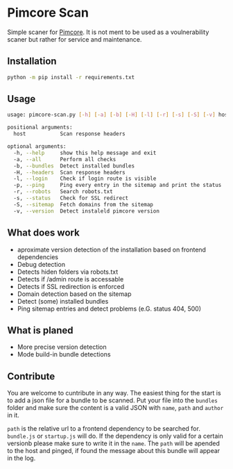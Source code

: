 # Pimcore Scan

Simple scaner for [Pimcore](https://github.com/pimcore/pimcore). It is not ment to be used as a voulnerability scaner but rather for service and maintenance.

## Installation

``` bash
python -m pip install -r requirements.txt
```

## Usage

``` bash
usage: pimcore-scan.py [-h] [-a] [-b] [-H] [-l] [-r] [-s] [-S] [-v] host

positional arguments:
  host           Scan response headers

optional arguments:
  -h, --help     show this help message and exit
  -a, --all      Perform all checks
  -b, --bundles  Detect installed bundles
  -H, --headers  Scan response headers
  -l, --login    Check if login route is visible
  -p, --ping     Ping every entry in the sitemap and print the status
  -r, --robots   Search robots.txt
  -s, --status   Check for SSL redirect
  -S, --sitemap  Fetch domains from the sitemap
  -v, --version  Detect instaleld pimcore version
```

## What does work
 - aproximate version detection of the installation based on frontend dependencies
 - Debug detection
 - Detects hiden folders via robots.txt
 - Detects if /admin route is accessable
 - Detects if SSL redirection is enforced
 - Domain detection based on the sitemap
 - Detect (some) installed bundles
 - Ping sitemap entries and detect problems (e.G. status 404, 500)

## What is planed
 - More precise version detection
 - Mode build-in bundle detections

## Contribute

You are welcome to cuntribute in any way. The easiest thing for the start is to add a json file for a bundle to be scanned. Put your file into the `bundles` folder and make sure the content is a valid JSON with `name`, `path` and `author` in it.

`path` is the relative url to a frontend dependency to be searched for. `bundle.js` or `startup.js` will do. If the dependency is only valid for a certain versionb please make sure to write it in the `name`. The `path` will be apended to the host and pinged, if found the message about this bundle will appear in the log.